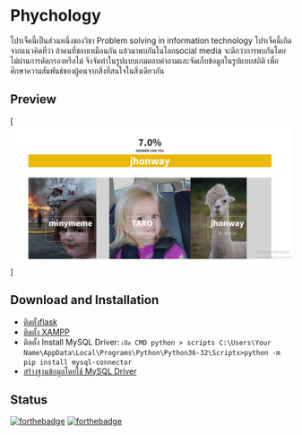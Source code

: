 <h1>Phychology</h1>

โปรเจ็คนี้เป็นส่วนหนึ่งของวิชา Problem solving in information technology โปรเจ็คนี้เกิดจากแนวคิดที่ว่า ถ้าคนที่ชอบเหมือนกัน แล้วมาพบกันในโลกsocial media จะดีกว่าการพบกันโดยไม่ผ่านการคัดกรองหรือไม่ จึงจัดทำในรูปแบบเกมตอบคำถามและจัดเก็บข้อมูลในรูปแบบสถิติ เพื่อศึกษาความสัมพันธ์ของผู้คนจากสิ่งที่สนใจในสิ่งเดียวกัน
## Preview

[![Stylish Portfolio Preview](https://github.com/Ganokpan/projectPsit/blob/master/git/info/06.JPG)]

## Download and Installation

* [ติดตั้งflask](https://www.mindphp.com/%E0%B8%9A%E0%B8%97%E0%B9%80%E0%B8%A3%E0%B8%B5%E0%B8%A2%E0%B8%99%E0%B8%AD%E0%B8%AD%E0%B8%99%E0%B9%84%E0%B8%A5%E0%B8%99%E0%B9%8C/python-framework-flask/6439-flask-framework-web-developer-python.html)
* [ติดตั้ง XAMPP](https://www.apachefriends.org/index.html)
* ติดตั้ง Install MySQL Driver: `เปิด CMD python > scripts C:\Users\Your Name\AppData\Local\Programs\Python\Python36-32\Scripts>python -m pip install mysql-connector`
* [สร้างฐานข้อมูลโดยใช้ MySQL Driver](https://www.w3schools.com/python/python_mysql_getstarted.asp)

## Status

[![forthebadge](https://forthebadge.com/images/badges/built-by-hipsters.svg)](https://forthebadge.com)
[![forthebadge](https://forthebadge.com/images/badges/built-with-love.svg)](https://forthebadge.com)

